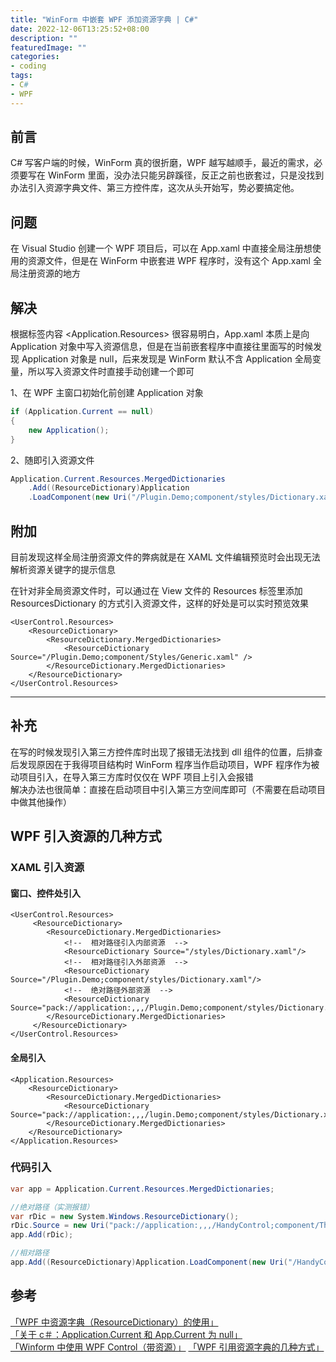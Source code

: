 ```yaml
---
title: "WinForm 中嵌套 WPF 添加资源字典 | C#"
date: 2022-12-06T13:25:52+08:00
description: ""
featuredImage: ""
categories:
- coding
tags:
- C#
- WPF
---
```


## 前言

C# 写客户端的时候，WinForm 真的很折磨，WPF 越写越顺手，最近的需求，必须要写在 WinForm 里面，没办法只能另辟蹊径，反正之前也嵌套过，只是没找到办法引入资源字典文件、第三方控件库，这次从头开始写，势必要搞定他。

## 问题

在 Visual Studio 创建一个 WPF 项目后，可以在 App.xaml 中直接全局注册想使用的资源文件，但是在 WinForm 中嵌套进 WPF 程序时，没有这个 App.xaml 全局注册资源的地方

## 解决

根据标签内容 <Application.Resources> 很容易明白，App.xaml 本质上是向 Application 对象中写入资源信息，但是在当前嵌套程序中直接往里面写的时候发现 Application 对象是 null，后来发现是 WinForm 默认不含 Application 全局变量，所以写入资源文件时直接手动创建一个即可

1、在 WPF 主窗口初始化前创建 Application 对象

```C#
if (Application.Current == null)
{
    new Application();
}
```

2、随即引入资源文件

```C#
Application.Current.Resources.MergedDictionaries
    .Add((ResourceDictionary)Application
    .LoadComponent(new Uri("/Plugin.Demo;component/styles/Dictionary.xaml", UriKind.Relative)));
```

## 附加

目前发现这样全局注册资源文件的弊病就是在 XAML 文件编辑预览时会出现无法解析资源关键字的提示信息

在针对非全局资源文件时，可以通过在 View 文件的 Resources 标签里添加 ResourcesDictionary 的方式引入资源文件，这样的好处是可以实时预览效果

```XAML
<UserControl.Resources>
    <ResourceDictionary>
        <ResourceDictionary.MergedDictionaries>
            <ResourceDictionary Source="/Plugin.Demo;component/Styles/Generic.xaml" />
        </ResourceDictionary.MergedDictionaries>
    </ResourceDictionary>
</UserControl.Resources>
```

---

## 补充

在写的时候发现引入第三方控件库时出现了报错无法找到 dll 组件的位置，后排查后发现原因在于我得项目结构时 WinForm 程序当作启动项目，WPF 程序作为被动项目引入，在导入第三方库时仅仅在 WPF 项目上引入会报错  
解决办法也很简单：直接在启动项目中引入第三方空间库即可（不需要在启动项目中做其他操作）

## WPF 引入资源的几种方式

### XAML 引入资源

#### 窗口、控件处引入

```XAML
<UserControl.Resources>
     <ResourceDictionary>
        <ResourceDictionary.MergedDictionaries>
            <!--  相对路径引入内部资源  -->
            <ResourceDictionary Source="/styles/Dictionary.xaml"/>
            <!--  相对路径引入外部资源  -->
            <ResourceDictionary Source="/Plugin.Demo;component/styles/Dictionary.xaml"/>
            <!--  绝对路径外部资源  -->
            <ResourceDictionary Source="pack://application:,,,/Plugin.Demo;component/styles/Dictionary.xaml"/>
        </ResourceDictionary.MergedDictionaries>
     </ResourceDictionary>
</UserControl.Resources>
```

#### 全局引入

```XAML
<Application.Resources>
    <ResourceDictionary>
        <ResourceDictionary.MergedDictionaries>
            <ResourceDictionary Source="pack://application:,,,/lugin.Demo;component/styles/Dictionary.xaml"/>
        </ResourceDictionary.MergedDictionaries>
    </ResourceDictionary>
</Application.Resources>
```

### 代码引入

```C#
var app = Application.Current.Resources.MergedDictionaries;

//绝对路径（实测报错）
var rDic = new System.Windows.ResourceDictionary();
rDic.Source = new Uri("pack://application:,,,/HandyControl;component/Themes/Theme.xaml", UriKind.Absolute);
app.Add(rDic);

//相对路径
app.Add((ResourceDictionary)Application.LoadComponent(new Uri("/HandyControl;component/Themes/SkinDefault.xaml", UriKind.Relative)));
```

## 参考

[「WPF 中资源字典（ResourceDictionary）的使用」](https://blog.csdn.net/SQWH_SSGS/article/details/109717719)  
[「关于 c＃：Application.Current 和 App.Current 为 null」](https://www.codenong.com/39644256/)  
[「Winform 中使用 WPF Control（带资源）」](https://www.cnblogs.com/zhaofeng-shu33/p/11204105.html)
[「WPF 引用资源字典的几种方式」](https://blog.csdn.net/vonlycn/article/details/115920929)